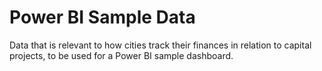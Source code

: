 # Power BI Sample Data
Data that is relevant to how cities track their finances in relation to capital projects, to be used for a Power BI sample dashboard.
